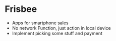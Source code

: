 # Frisbee

- Apps for smartphone sales
- No network Function, just action in local device
- Implement picking some stuff and payment 
